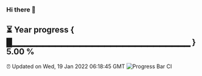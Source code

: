 ### Hi there 👋
⏳ Year progress { █▁▁▁▁▁▁▁▁▁▁▁▁▁▁▁▁▁▁▁▁▁▁▁▁▁▁▁▁▁ } 5.00 %
---
⏰ Updated on Wed, 19 Jan 2022 06:18:45 GMT
![Progress Bar CI](https://github.com/liununu/liununu/workflows/Progress%20Bar%20CI/badge.svg)
